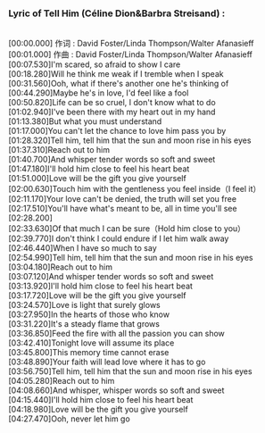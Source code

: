 <h3>Lyric of Tell Him (Céline Dion&Barbra Streisand) :</h3><p><br>[00:00.000] 作词 : David Foster/Linda Thompson/Walter Afanasieff
<br>[00:01.000] 作曲 : David Foster/Linda Thompson/Walter Afanasieff
<br>[00:07.530]I'm scared, so afraid to show I care
<br>[00:18.280]Will he think me weak if I tremble when I speak
<br>[00:31.560]Ooh, what if there's another one he's thinking of
<br>[00:44.290]Maybe he's in love, I'd feel like a fool
<br>[00:50.820]Life can be so cruel, I don't know what to do
<br>[01:02.940]I've been there with my heart out in my hand
<br>[01:13.380]But what you must understand
<br>[01:17.000]You can't let the chance to love him pass you by
<br>[01:28.320]Tell him, tell him that the sun and moon rise in his eyes
<br>[01:37.310]Reach out to him
<br>[01:40.700]And whisper tender words so soft and sweet
<br>[01:47.180]I'll hold him close to feel his heart beat
<br>[01:51.000]Love will be the gift you give yourself
<br>[02:00.630]Touch him with the gentleness you feel inside（I feel it）
<br>[02:11.170]Your love can't be denied, the truth will set you free
<br>[02:17.510]You'll have what's meant to be, all in time you'll see
<br>[02:28.200]
<br>[02:33.630]Of that much I can be sure（Hold him close to you）
<br>[02:39.770]I don't think I could endure if I let him walk away
<br>[02:46.440]When I have so much to say
<br>[02:54.990]Tell him, tell him that the sun and moon rise in his eyes
<br>[03:04.180]Reach out to him
<br>[03:07.120]And whisper tender words so soft and sweet
<br>[03:13.920]I'll hold him close to feel his heart beat
<br>[03:17.720]Love will be the gift you give yourself
<br>[03:24.570]Love is light that surely glows
<br>[03:27.950]In the hearts of those who know
<br>[03:31.220]It's a steady flame that grows
<br>[03:36.850]Feed the fire with all the passion you can show
<br>[03:42.410]Tonight love will assume its place
<br>[03:45.800]This memory time cannot erase
<br>[03:48.890]Your faith will lead love where it has to go
<br>[03:56.750]Tell him, tell him that the sun and moon rise in his eyes
<br>[04:05.280]Reach out to him
<br>[04:08.660]And whisper, whisper words so soft and sweet
<br>[04:15.440]I'll hold him close to feel his heart beat
<br>[04:18.980]Love will be the gift you give yourself
<br>[04:27.470]Ooh, never let him go
</p>